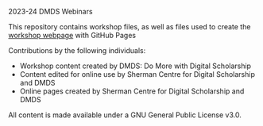 2023-24 DMDS Webinars

This repository contains workshop files, as well as files used to create the [workshop webpage](https://scds.github.io/dmds2324) with GitHub Pages   


Contributions by the following individuals: 
- Workshop content created by DMDS: Do More with Digital Scholarship
- Content edited for online use by Sherman Centre for Digital Scholarship and DMDS
- Online pages created by Sherman Centre for Digital Scholarship and DMDS


  
All content is made available under a GNU General Public License v3.0.

